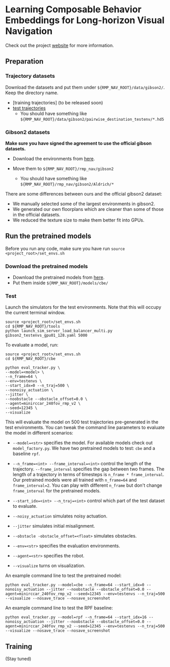 # Learning Composable Behavior Embeddings for Long-horizon Visual Navigation

Check out the project [website](https://homes.cs.washington.edu/~xiangyun/ral21/) for more information.

## Preparation

### Trajectory datasets
Download the datasets and put them under `${RMP_NAV_ROOT}/data/gibson2/`. Keep the directory name.

* [training trajectories] (to be released soon)
* [test trajectories](https://drive.google.com/drive/folders/11l72WRrfG5EIiETPbdbF_es3AOfhGy4B?usp=sharing)
  * You should have something like `${RMP_NAV_ROOT}/data/gibson2/pairwise_destination_testenv/*.hd5`


### Gibson2 datasets
**Make sure you have signed the agreement to use the official gibson datasets.**
 
* Download the environments from [here](https://drive.google.com/file/d/117q9zpi1z11_NXDQ8EYoxmPw7jtrGeeo/view?usp=sharing). 

* Move them to `${RMP_NAV_ROOT}/rmp_nav/gibson2`
  * You should have something like `${RMP_NAV_ROOT}/rmp_nav/gibson2/Aldrich/*`

There are some differences between ours and the official gibson2 dataset:
* We manually selected some of the largest environments in gibson2.
* We generated our own floorplans which are cleaner than some of those in the official datasets.
* We reduced the texture size to make them better fit into GPUs.

## Run the pretrained models

Before you run any code, make sure you have run `source <project_root>/set_envs.sh`

### Download the pretrained models
* Download the pretrained models from [here](https://drive.google.com/drive/folders/1SWA9N71EOW9z62lHWnxZlKtX2nLOSJfL?usp=sharing).
* Put them inside `${RMP_NAV_ROOT}/models/cbe/`

### Test

Launch the simulators for the test environments. Note that this will occupy the current terminal window.
```
source <project_root>/set_envs.sh
cd ${RMP_NAV_ROOT}/tools
python launch_sim_server_load_balancer_multi.py gibson2_testenvs_gpu01_128.yaml 5000
```

To evaluate a model, run:
```
source <project_root>/set_envs.sh
cd ${RMP_NAV_ROOT}/cbe

python eval_tracker.py \
--model=<model> \
--n_frame=64 \
--env=testenvs \
--start_idx=0 --n_traj=500 \
--nonoisy_actuation \
--jitter \
--noobstacle --obstacle_offset=0.0 \
--agent=minirccar_240fov_rmp_v2 \
--seed=12345 \ 
--visualize
```

This will evaluate the model on 500 test trajectories pre-generated in the test environments. 
You can tweak the command line parameters to evaluate the model in different scenarios:

* `--model=<str>` specifies the model. For available models check out `model_factory.py`. We have two pretrained 
  models to test: `cbe` and a baseline `rpf`.
  
* `--n_frame=<int> --frame_interval=<int>` control the length of the trajectory. `--frame_interval` specifies the gap
  between two frames. The length of a trajectory in terms of timesteps is `n_frame * frame_interval`. Our pretrained
  models were all trained with `n_frame=64` and `frame_interval=2`. You can play with different `n_frame` but don't
  change `frame_interval` for the pretrained models.
  
* `--start_idx=<int> --n_traj=<int>` control which part of the test dataset to evaluate.
* `--noisy_actuation` simulates noisy actuation.
* `--jitter` simulates initial misalignment.
* `--obstacle -obstacle_offset=<float>` simulates obstacles.
* `--env=<str>` specifies the evaluation environments.
* `--agent=<str>` specifies the robot.
* `--visualize` turns on visualization.

An example command line to test the pretrained model:
```
python eval_tracker.py --model=cbe --n_frame=64 --start_idx=0 --nonoisy_actuation --jitter --noobstacle --obstacle_offset=0.0 --agent=minirccar_240fov_rmp_v2 --seed=12345 --env=testenvs --n_traj=500 --visualize --nosave_trace --nosave_screenshot
```

An example command line to test the RPF baseline:
```
python eval_tracker.py --model=rpf --n_frame=64 --start_idx=16 --nonoisy_actuation --jitter --noobstacle --obstacle_offset=0.0 --agent=minirccar_240fov_rmp_v2 --seed=12345 --env=testenvs --n_traj=500 --visualize --nosave_trace --nosave_screenshot
```

## Training
(Stay tuned)
